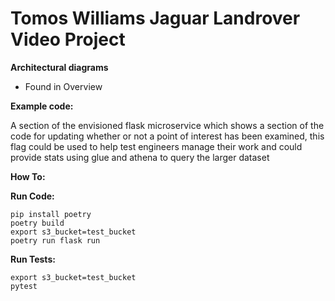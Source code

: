 # Tomos Williams Jaguar Landrover Video Project

**Architectural diagrams**

* Found in Overview

**Example code:**

A section of the envisioned flask microservice which shows a section of the code for updating whether or not a point of interest has been examined, this flag could be used to help test engineers manage their work and could provide stats using glue and athena to query the larger dataset


**How To:**

**Run Code:**

```
pip install poetry
poetry build
export s3_bucket=test_bucket
poetry run flask run
```

**Run Tests:**
```
export s3_bucket=test_bucket
pytest
```
